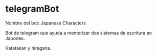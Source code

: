 
# telegramBot

Nombre del bot: Japanese Characters

Bot de telegram que ayuda a memorizar dos sistemas de escritura en Japones. 

Katatakan y hiragana.

